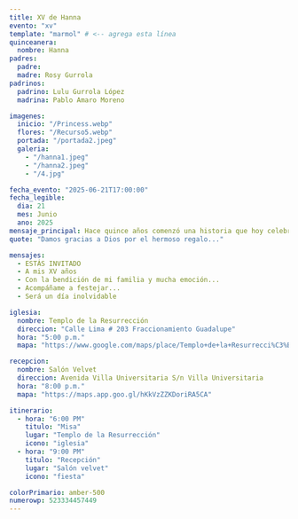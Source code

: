 ```yaml
---
title: XV de Hanna
evento: "xv"
template: "marmol" # <-- agrega esta línea
quinceanera:
  nombre: Hanna
padres:
  padre:
  madre: Rosy Gurrola
padrinos:
  padrino: Lulu Gurrola López
  madrina: Pablo Amaro Moreno

imagenes:
  inicio: "/Princess.webp"
  flores: "/Recurso5.webp"
  portada: "/portada2.jpeg"
  galeria:
    - "/hanna1.jpeg"
    - "/hanna2.jpeg"
    - "/4.jpg"

fecha_evento: "2025-06-21T17:00:00"
fecha_legible:
  dia: 21
  mes: Junio
  ano: 2025
mensaje_principal: Hace quince años comenzó una historia que hoy celebro con alegría y gratitud. Este momento especial representa todo lo aprendido, los retos superados y los sueños que quiero alcanzar. Con mucha ilusión, comparto con ustedes esta etapa llena de esperanza y nuevos comienzos.
quote: "Damos gracias a Dios por el hermoso regalo..."

mensajes:
  - ESTÁS INVITADO
  - A mis XV años
  - Con la bendición de mi familia y mucha emoción...
  - Acompáñame a festejar...
  - Será un día inolvidable

iglesia:
  nombre: Templo de la Resurrección
  direccion: "Calle Lima # 203 Fraccionamiento Guadalupe"
  hora: "5:00 p.m."
  mapa: "https://www.google.com/maps/place/Templo+de+la+Resurrecci%C3%B3n/data=!4m2!3m1!1s0x0:0xd0c668cc0c76dc39?sa=X&ved=1t:2428&ictx=111"

recepcion:
  nombre: Salón Velvet
  direccion: Avenida Villa Universitaria S/n Villa Universitaria
  hora: "8:00 p.m."
  mapa: "https://maps.app.goo.gl/hKkVzZZKDoriRA5CA"

itinerario:
  - hora: "6:00 PM"
    titulo: "Misa"
    lugar: "Templo de la Resurrección"
    icono: "iglesia"
  - hora: "9:00 PM"
    titulo: "Recepción"
    lugar: "Salón velvet"
    icono: "fiesta"

colorPrimario: amber-500
numerowp: 523334457449
---
```

